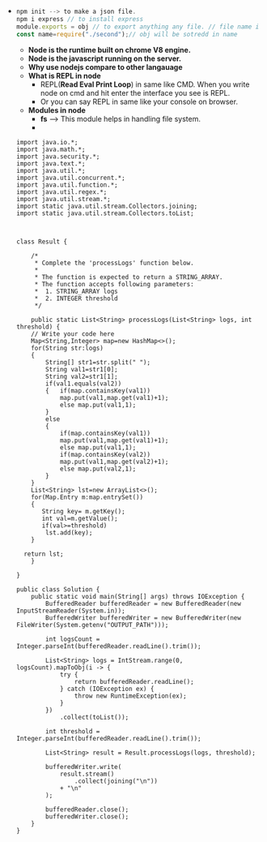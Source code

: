 - ```javascript
  npm init --> to make a json file.
  npm i express // to install express
  module.exports = obj // to export anything any file. // file name is second
  const name=require("./second");// obj will be sotredd in name
  ```

  - **Node is the runtime built on chrome V8 engine.**
  - **Node is the javascript running on the server.**
  - **Why use nodejs compare to other langauage**
  - **What is REPL in node**
    - REPL(**Read Eval Print Loop**) in same like CMD. When you write node on cmd and hit enter the interface you see is REPL.
    - Or you can say REPL in same like your console on browser.
  - **Modules in node**
    - **fs**  --> This module helps in handling file system.
    - 
  
  ```
  import java.io.*;
  import java.math.*;
  import java.security.*;
  import java.text.*;
  import java.util.*;
  import java.util.concurrent.*;
  import java.util.function.*;
  import java.util.regex.*;
  import java.util.stream.*;
  import static java.util.stream.Collectors.joining;
  import static java.util.stream.Collectors.toList;
  
  
  
  class Result {
  
      /*
       * Complete the 'processLogs' function below.
       *
       * The function is expected to return a STRING_ARRAY.
       * The function accepts following parameters:
       *  1. STRING_ARRAY logs
       *  2. INTEGER threshold
       */
  
      public static List<String> processLogs(List<String> logs, int threshold) {
      // Write your code here
      Map<String,Integer> map=new HashMap<>();
      for(String str:logs)
      {
          String[] str1=str.split(" ");
          String val1=str1[0];
          String val2=str1[1];
          if(val1.equals(val2))
          {   if(map.containsKey(val1))
              map.put(val1,map.get(val1)+1);
              else map.put(val1,1);
          }
          else
          {
              if(map.containsKey(val1))
              map.put(val1,map.get(val1)+1);
              else map.put(val1,1);
              if(map.containsKey(val2))
              map.put(val1,map.get(val2)+1);
              else map.put(val2,1);
          }
      }  
      List<String> lst=new ArrayList<>();
      for(Map.Entry m:map.entrySet())
      {  
         String key= m.getKey();
         int val=m.getValue();
         if(val>=threshold)
          lst.add(key);
      }  
    
    return lst;
      }
  
  }
  
  public class Solution {
      public static void main(String[] args) throws IOException {
          BufferedReader bufferedReader = new BufferedReader(new InputStreamReader(System.in));
          BufferedWriter bufferedWriter = new BufferedWriter(new FileWriter(System.getenv("OUTPUT_PATH")));
  
          int logsCount = Integer.parseInt(bufferedReader.readLine().trim());
  
          List<String> logs = IntStream.range(0, logsCount).mapToObj(i -> {
              try {
                  return bufferedReader.readLine();
              } catch (IOException ex) {
                  throw new RuntimeException(ex);
              }
          })
              .collect(toList());
  
          int threshold = Integer.parseInt(bufferedReader.readLine().trim());
  
          List<String> result = Result.processLogs(logs, threshold);
  
          bufferedWriter.write(
              result.stream()
                  .collect(joining("\n"))
              + "\n"
          );
  
          bufferedReader.close();
          bufferedWriter.close();
      }
  }
  
  ```
  
  